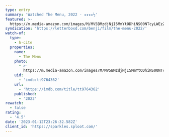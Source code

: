 ```yaml
---
type: entry
summary: 'Watched The Menu, 2022 - ★★★★½'
featured: >-
  https://m.media-amazon.com/images/M/MV5BMzdjNjI5MmYtODhiNS00NTcyLWEzZmUtYzVmODM5YzExNDE3XkEyXkFqcGdeQXVyMTAyMjQ3NzQ1._V1_SX300.jpg
syndication: 'https://letterboxd.com/benji/film/the-menu-2022/'
watch-of:
  type:
    - h-cite
  properties:
    name:
      - The Menu
    photo:
      - >-
        https://m.media-amazon.com/images/M/MV5BMzdjNjI5MmYtODhiNS00NTcyLWEzZmUtYzVmODM5YzExNDE3XkEyXkFqcGdeQXVyMTAyMjQ3NzQ1._V1_SX300.jpg
    uid:
      - 'imdb:tt9764362'
    url:
      - 'https://imdb.com/title/tt9764362'
    published:
      - '2022'
rewatch:
  - false
rating:
  - '4.5'
date: '2023-01-12T23:26:32.582Z'
client_id: 'https://sparkles.sploot.com/'
---
```


